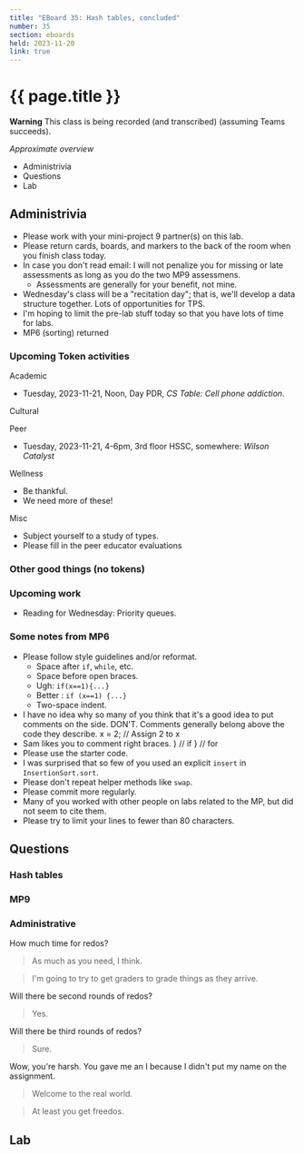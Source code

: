 ```yaml
---
title: "EBoard 35: Hash tables, concluded"
number: 35
section: eboards
held: 2023-11-20
link: true
---
```

# {{ page.title }}

**Warning** This class is being recorded (and transcribed) (assuming Teams succeeds).

_Approximate overview_

* Administrivia
* Questions
* Lab

Administrivia
-------------

* Please work with your mini-project 9 partner(s) on this lab.
* Please return cards, boards, and markers to the back of the room
  when you finish class today.
* In case you don't read email: I will not penalize you for missing
  or late assessments as long as you do the two MP9 assessmens.
    * Assessments are generally for your benefit, not mine.
* Wednesday's class will be a "recitation day"; that is, we'll develop
  a data structure together.  Lots of opportunities for TPS.
* I'm hoping to limit the pre-lab stuff today so that you have lots
  of time for labs.
* MP6 (sorting) returned

### Upcoming Token activities

Academic

* Tuesday, 2023-11-21, Noon, Day PDR, _CS Table: Cell phone addiction_.

Cultural

Peer

* Tuesday, 2023-11-21, 4-6pm, 3rd floor HSSC, somewhere: _Wilson Catalyst_

Wellness

* Be thankful.
* We need more of these!

Misc

* Subject yourself to a study of types.
* Please fill in the peer educator evaluations

### Other good things (no tokens)

### Upcoming work

* Reading for Wednesday: Priority queues.

### Some notes from MP6

* Please follow style guidelines and/or reformat.
    * Space after `if`, `while`, etc.
    * Space before open braces.
    * Ugh: `if(x==1){...}`
    * Better : `if (x==1) {...}`
    * Two-space indent.
* I have no idea why so many of you think that it's a good idea to
  put comments on the side.  DON'T.  Comments generally belong above 
  the code they describe.
        x = 2;                          // Assign 2 to x
* Sam likes you to comment right braces.
          } // if
        } // for
* Please use the starter code.
* I was surprised that so few of you used an explicit `insert`
  in `InsertionSort.sort`.
* Please don't repeat helper methods like `swap`.
* Please commit more regularly.
* Many of you worked with other people on labs related to the MP, but
  did not seem to cite them.
* Please try to limit your lines to fewer than 80 characters.

Questions
---------

### Hash tables

### MP9

### Administrative

How much time for redos?

> As much as you need, I think.

> I'm going to try to get graders to grade things as they arrive.

Will there be second rounds of redos?

> Yes.

Will there be third rounds of redos?

> Sure.

Wow, you're harsh.  You gave me an I because I didn't put my name on
the assignment.

> Welcome to the real world.  

> At least you get freedos.

Lab
---

